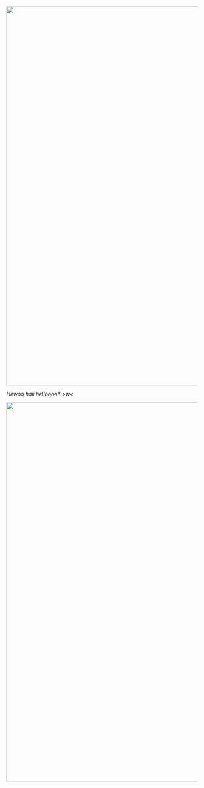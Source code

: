 <img src="https://i.pinimg.com/originals/a7/ae/69/a7ae69cef437b1ecd41db01dd00d55e0.gif" width="1000">

_*Hewoo haii helloooo!! >w<*_

<img src="https://i.pinimg.com/1200x/63/b6/c3/63b6c3c171068c17ebad8bf1ae3240cd.jpg" width="1000">
